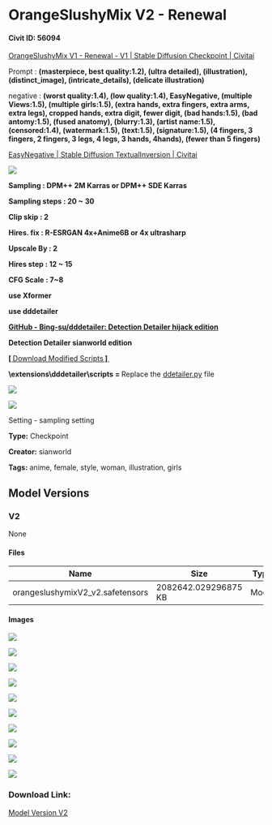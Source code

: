 # OrangeSlushyMix V2 - Renewal

#### Civit ID: 56094

<p><a target="_blank" rel="ugc" href="https://civitai.com/models/56080/orangeslushymix-v1-renewal">OrangeSlushyMix V1 - Renewal - V1 | Stable Diffusion Checkpoint | Civitai</a></p><p></p><p>Prompt : <strong>(masterpiece, best quality:1.2), (ultra detailed), (illustration), (distinct_image), (intricate_details), (delicate illustration)</strong></p><p>negative : <strong>(worst quality:1.4), (low quality:1.4), EasyNegative, (multiple Views:1.5), (multiple girls:1.5), (extra hands, extra fingers, extra arms, extra legs), cropped hands, extra digit, fewer digit, (bad hands:1.5), (bad antomy:1.5), (fused anatomy), (blurry:1.3), (artist name:1.5), (censored:1.4), (watermark:1.5), (text:1.5), (signature:1.5), (4 fingers, 3 fingers, 2 fingers, 3 legs, 4 legs, 3 hands, 4hands), (fewer than 5 fingers)</strong></p><p></p><p><a target="_blank" rel="ugc" href="https://civitai.com/models/7808/easynegative">EasyNegative | Stable Diffusion TextualInversion | Civitai</a></p><p></p><img src="https://imagecache.civitai.com/xG1nkqKTMzGDvpLrqFT7WA/84d3bc26-a3fa-470a-57ff-f09d58db1d00/width=525/84d3bc26-a3fa-470a-57ff-f09d58db1d00.jpeg" /><p></p><p><strong>Sampling : DPM++ 2M Karras or DPM++ SDE Karras</strong></p><p><strong>Sampling steps : 20 ~ 30</strong></p><p><strong>Clip skip : 2 </strong></p><p><strong>Hires. fix : R-ESRGAN 4x+Anime6B or 4x ultrasharp</strong></p><p><strong>Upscale By : 2</strong></p><p><strong>Hires step : 12 ~ 15</strong></p><p><strong>CFG Scale : 7~8</strong></p><p><strong>use Xformer</strong></p><p><strong>use dddetailer</strong></p><p></p><p><a target="_blank" rel="ugc" href="https://oo.pe/https://github.com/Bing-su/dddetailer"><strong>GitHub - Bing-su/dddetailer: Detection Detailer hijack edition</strong></a><strong>  </strong></p><p></p><p><strong>Detection Detailer sianworld edition</strong></p><p><a target="_blank" rel="ugc" href="https://drive.google.com/drive/folders/19BpATjOmhqwCduA4eTiQJ3ZTbCNsotdW?usp=share_link"><strong>[ </strong>Download Modified Scripts<strong> ] </strong></a></p><p><strong>\extensions\dddetailer\scripts = </strong>Replace the <a target="_blank" rel="ugc" href="http://ddetailer.py">ddetailer.py</a> file</p><p></p><img src="https://imagecache.civitai.com/xG1nkqKTMzGDvpLrqFT7WA/659a74c1-342e-4647-f090-fbcc1701e000/width=525/659a74c1-342e-4647-f090-fbcc1701e000.jpeg" /><p></p><p></p><img src="https://imagecache.civitai.com/xG1nkqKTMzGDvpLrqFT7WA/f35b067c-b8ed-4924-bd06-2268279f0400/width=525/f35b067c-b8ed-4924-bd06-2268279f0400.jpeg" /><p></p><p>Setting - sampling setting</p>

**Type:** Checkpoint

**Creator:** sianworld

**Tags:** anime, female, style, woman, illustration, girls

## Model Versions

### V2

None

#### Files

| Name | Size | Type | Format | Download Url | AutoV1 | AutoV2 | SHA256 | CRC32 | BLAKE3 |
| --- | --- | --- | --- | --- | --- | --- | --- | --- | --- |
| orangeslushymixV2_v2.safetensors | 2082642.029296875 KB | Model | SafeTensor | https://civitai.com/api/download/models/60492 | 7AE8E34E | 4066F3D515 | 4066F3D515A3DEBD25D32E01ED2C7A8761EB3695C0F3F7C64A5EE7B8A1834273 | 8D097E9B | 5A10515DF3B79FC1666E321C0A8B6D252D6764CF7E20E3DD0B278F9E77CC2B99 |

#### Images

<p><img src="https://image.civitai.com/xG1nkqKTMzGDvpLrqFT7WA/dba3fd10-95f8-47e1-dbc6-75da61a38d00/width=450/661324.jpeg" /></p>

<p><img src="https://image.civitai.com/xG1nkqKTMzGDvpLrqFT7WA/de04ead3-7703-4ebd-bb24-c83fd0ec8500/width=450/661304.jpeg" /></p>

<p><img src="https://image.civitai.com/xG1nkqKTMzGDvpLrqFT7WA/e5115001-1d9f-4e3f-24c5-2deb096ba500/width=450/661290.jpeg" /></p>

<p><img src="https://image.civitai.com/xG1nkqKTMzGDvpLrqFT7WA/fc634dac-6f4f-4ad3-146d-bc0fe51f1700/width=450/661291.jpeg" /></p>

<p><img src="https://image.civitai.com/xG1nkqKTMzGDvpLrqFT7WA/9a9bea30-e521-4d44-da2e-e955c0a3ae00/width=450/661292.jpeg" /></p>

<p><img src="https://image.civitai.com/xG1nkqKTMzGDvpLrqFT7WA/927b12d5-2407-4ea7-c635-137505bdc600/width=450/661293.jpeg" /></p>

<p><img src="https://image.civitai.com/xG1nkqKTMzGDvpLrqFT7WA/2b00d7d6-c1a7-4f53-b716-5b6d5d93fb00/width=450/661329.jpeg" /></p>

<p><img src="https://image.civitai.com/xG1nkqKTMzGDvpLrqFT7WA/ae23f940-ff62-47f2-4709-28b9dd4a8400/width=450/661345.jpeg" /></p>

<p><img src="https://image.civitai.com/xG1nkqKTMzGDvpLrqFT7WA/e5a49af8-4dfd-49b2-7604-b177cf7d5d00/width=450/661347.jpeg" /></p>

<p><img src="https://image.civitai.com/xG1nkqKTMzGDvpLrqFT7WA/fccb3ed1-ce69-45b6-a201-e23aaf904b00/width=450/661348.jpeg" /></p>

### Download Link:

[Model Version V2](https://civitai.com/api/download/models/60492)

